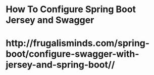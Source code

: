 # How To Configure Spring Boot Jersey and Swagger

<h1>http://frugalisminds.com/spring-boot/configure-swagger-with-jersey-and-spring-boot//</h1>
